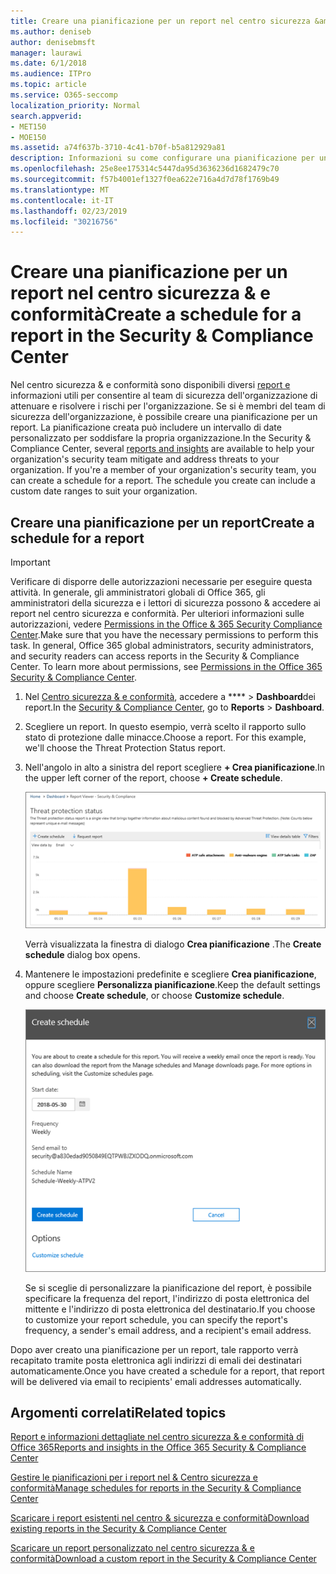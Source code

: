 ```yaml
---
title: Creare una pianificazione per un report nel centro sicurezza &amp; e conformità
ms.author: deniseb
author: denisebmsft
manager: laurawi
ms.date: 6/1/2018
ms.audience: ITPro
ms.topic: article
ms.service: O365-seccomp
localization_priority: Normal
search.appverid:
- MET150
- MOE150
ms.assetid: a74f637b-3710-4c41-b70f-b5a812929a81
description: Informazioni su come configurare una pianificazione per un report nel centro sicurezza &amp; e conformità.
ms.openlocfilehash: 25e8ee175314c5447da95d3636236d1682479c70
ms.sourcegitcommit: f57b4001ef1327f0ea622e716a4d7d78f1769b49
ms.translationtype: MT
ms.contentlocale: it-IT
ms.lasthandoff: 02/23/2019
ms.locfileid: "30216756"
---
```

# <a name="create-a-schedule-for-a-report-in-the-security-amp-compliance-center"></a><span data-ttu-id="f8905-103">Creare una pianificazione per un report nel centro sicurezza &amp; e conformità</span><span class="sxs-lookup"><span data-stu-id="f8905-103">Create a schedule for a report in the Security &amp; Compliance Center</span></span>

<span data-ttu-id="f8905-p101">Nel centro sicurezza &amp; e conformità sono disponibili diversi [report e](reports-and-insights-in-security-and-compliance.md) informazioni utili per consentire al team di sicurezza dell'organizzazione di attenuare e risolvere i rischi per l'organizzazione. Se si è membri del team di sicurezza dell'organizzazione, è possibile creare una pianificazione per un report. La pianificazione creata può includere un intervallo di date personalizzato per soddisfare la propria organizzazione.</span><span class="sxs-lookup"><span data-stu-id="f8905-p101">In the Security &amp; Compliance Center, several [reports and insights](reports-and-insights-in-security-and-compliance.md) are available to help your organization's security team mitigate and address threats to your organization. If you're a member of your organization's security team, you can create a schedule for a report. The schedule you create can include a custom date ranges to suit your organization.</span></span> 
  
## <a name="create-a-schedule-for-a-report"></a><span data-ttu-id="f8905-107">Creare una pianificazione per un report</span><span class="sxs-lookup"><span data-stu-id="f8905-107">Create a schedule for a report</span></span>

> [!IMPORTANT]
> <span data-ttu-id="f8905-p102">Verificare di disporre delle autorizzazioni necessarie per eseguire questa attività. In generale, gli amministratori globali di Office 365, gli amministratori della sicurezza e i lettori di sicurezza possono &amp; accedere ai report nel centro sicurezza e conformità. Per ulteriori informazioni sulle autorizzazioni, vedere [Permissions in the Office &amp; 365 Security Compliance Center](permissions-in-the-security-and-compliance-center.md).</span><span class="sxs-lookup"><span data-stu-id="f8905-p102">Make sure that you have the necessary permissions to perform this task. In general, Office 365 global administrators, security administrators, and security readers can access reports in the Security &amp; Compliance Center. To learn more about permissions, see [Permissions in the Office 365 Security &amp; Compliance Center](permissions-in-the-security-and-compliance-center.md).</span></span>
  
1. <span data-ttu-id="f8905-111">Nel [Centro sicurezza &amp; e conformità](https://protection.office.com), accedere a \*\*\*\* \> **Dashboard**dei report.</span><span class="sxs-lookup"><span data-stu-id="f8905-111">In the [Security &amp; Compliance Center](https://protection.office.com), go to **Reports** \> **Dashboard**.</span></span>
    
2. <span data-ttu-id="f8905-p103">Scegliere un report. In questo esempio, verrà scelto il rapporto sullo stato di protezione dalle minacce.</span><span class="sxs-lookup"><span data-stu-id="f8905-p103">Choose a report. For this example, we'll choose the Threat Protection Status report.</span></span>
    
3. <span data-ttu-id="f8905-114">Nell'angolo in alto a sinistra del report scegliere **+ Crea pianificazione**.</span><span class="sxs-lookup"><span data-stu-id="f8905-114">In the upper left corner of the report, choose **+ Create schedule**.</span></span>
    
    ![È possibile creare una pianificazione per i report nel centro &amp; sicurezza e conformità](media/2311327c-14f6-4a17-b604-0c9ff2d485d1.png)
  
    <span data-ttu-id="f8905-116">Verrà visualizzata la finestra di dialogo **Crea pianificazione** .</span><span class="sxs-lookup"><span data-stu-id="f8905-116">The **Create schedule** dialog box opens.</span></span> 
    
4. <span data-ttu-id="f8905-117">Mantenere le impostazioni predefinite e scegliere **Crea pianificazione**, oppure scegliere **Personalizza pianificazione**.</span><span class="sxs-lookup"><span data-stu-id="f8905-117">Keep the default settings and choose **Create schedule**, or choose **Customize schedule**.</span></span>
    
    ![È possibile utilizzare le impostazioni predefinite o personalizzare la pianificazione di un report](media/04fac327-8f73-4711-8319-58c11880fd96.png)
  
    <span data-ttu-id="f8905-119">Se si sceglie di personalizzare la pianificazione del report, è possibile specificare la frequenza del report, l'indirizzo di posta elettronica del mittente e l'indirizzo di posta elettronica del destinatario.</span><span class="sxs-lookup"><span data-stu-id="f8905-119">If you choose to customize your report schedule, you can specify the report's frequency, a sender's email address, and a recipient's email address.</span></span> 
    
<span data-ttu-id="f8905-120">Dopo aver creato una pianificazione per un report, tale rapporto verrà recapitato tramite posta elettronica agli indirizzi di emali dei destinatari automaticamente.</span><span class="sxs-lookup"><span data-stu-id="f8905-120">Once you have created a schedule for a report, that report will be delivered via email to recipients' emali addresses automatically.</span></span> 
  
## <a name="related-topics"></a><span data-ttu-id="f8905-121">Argomenti correlati</span><span class="sxs-lookup"><span data-stu-id="f8905-121">Related topics</span></span>

[<span data-ttu-id="f8905-122">Report e informazioni dettagliate nel centro sicurezza &amp; e conformità di Office 365</span><span class="sxs-lookup"><span data-stu-id="f8905-122">Reports and insights in the Office 365 Security &amp; Compliance Center</span></span>](reports-and-insights-in-security-and-compliance.md)
  
[<span data-ttu-id="f8905-123">Gestire le pianificazioni per i report nel &amp; Centro sicurezza e conformità</span><span class="sxs-lookup"><span data-stu-id="f8905-123">Manage schedules for reports in the Security &amp; Compliance Center</span></span>](manage-schedules-for-multiple-reports.md)
  
[<span data-ttu-id="f8905-124">Scaricare i report esistenti nel centro &amp; sicurezza e conformità</span><span class="sxs-lookup"><span data-stu-id="f8905-124">Download existing reports in the Security &amp; Compliance Center</span></span>](download-existing-reports.md)
  
[<span data-ttu-id="f8905-125">Scaricare un report personalizzato nel centro sicurezza &amp; e conformità</span><span class="sxs-lookup"><span data-stu-id="f8905-125">Download a custom report in the Security &amp; Compliance Center</span></span>](set-up-and-download-a-custom-report.md)
  

